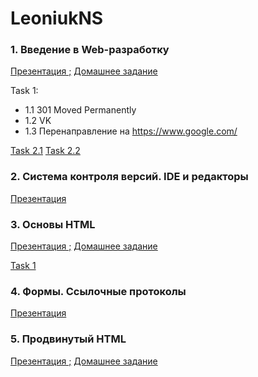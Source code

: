 # LeoniukNS

### 1. Введение в Web-разработку

[Презентация ;](https://docs.google.com/presentation/d/1zfDRP1nq9DJJbuWsHeGOGXB_qqSscd-lUq0fVfs7E0o/edit)
[Домашнее задание](https://github.com/AdukarIT/_Tasks_/blob/master/task1.pdf)

Task 1:

- 1.1 301 Moved Permanently
- 1.2 VK
- 1.3 Перенаправление на https://www.google.com/

[Task 2.1](https://jsfiddle.net/RainyNick/pcjmwtz6/)
[Task 2.2](https://jsfiddle.net/RainyNick/q2p7xhbL/)

### 2. Система контроля версий. IDE и редакторы

[Презентация](https://docs.google.com/presentation/d/1M50_SoNbUufRwT_sYNnCDfVGrf48aAsivAaSQh1pKdk/edit)

### 3. Основы HTML

[Презентация ;](https://docs.google.com/presentation/d/1WgUWIp_JkCTRVB6V4jDXOt1cN694DYananXn-s5GSOg/edit)
[Домашнее задание](https://github.com/AdukarIT/_Tasks_/blob/master/HTML-bases.md)

[Task 1](https://github.com/AdukarIT/LeoniukNS/tree/master/Repair%20service)

### 4. Формы. Ссылочные протоколы

[Презентация](https://docs.google.com/presentation/d/11sfdZrM2wLuw6472JCh6ijq3uD19o1rWXlQNB0rqbOw/edit)

### 5. Продвинутый HTML

[Презентация ;](https://docs.google.com/presentation/d/1DOHVcTDGGR2L0QjvXatpW5fyryKqAgU9T7Z7doGmSlc/edit)
[Домашнее задание](https://github.com/AdukarIT/_Tasks_/blob/master/HTML-advance.md)

